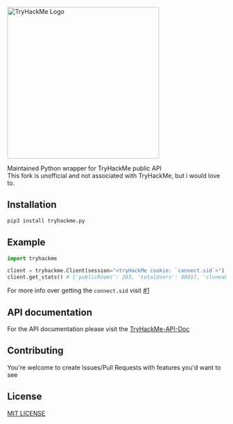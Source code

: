 <p><img src="https://assets.tryhackme.com/img/THMlogo.png" width="350" title="TryHackMe Logo"></p>


 
Maintained Python wrapper for TryHackMe public API  
This fork is unofficial and not associated with TryHackMe, but i would love to.

## Installation
```sh
pip3 install tryhackme.py
```

## Example
```python
import tryhackme

client = tryhackme.Client(session="<tryHackMe cookie: `connect.sid`>") # Logging in is optional
client.get_stats() # {'publicRooms': 203, 'totalUsers': 88017, 'cloneableRooms': 967}

```
For more info over getting the `connect.sid` visit [#1][i1]

## API documentation
For the API documentation please visit the [TryHackMe-API-Doc](https://github.com/GnarLito/TryHackMe-API-Doc)


## Contributing
You're welcome to create Issues/Pull Requests with features you'd want to see

## License
[MIT LICENSE](https://github.com/szymex73/py-thmapi/blob/master/LICENSE)

[i1]: https://github.com/GnarLito/tryhackme.py/issues/1
